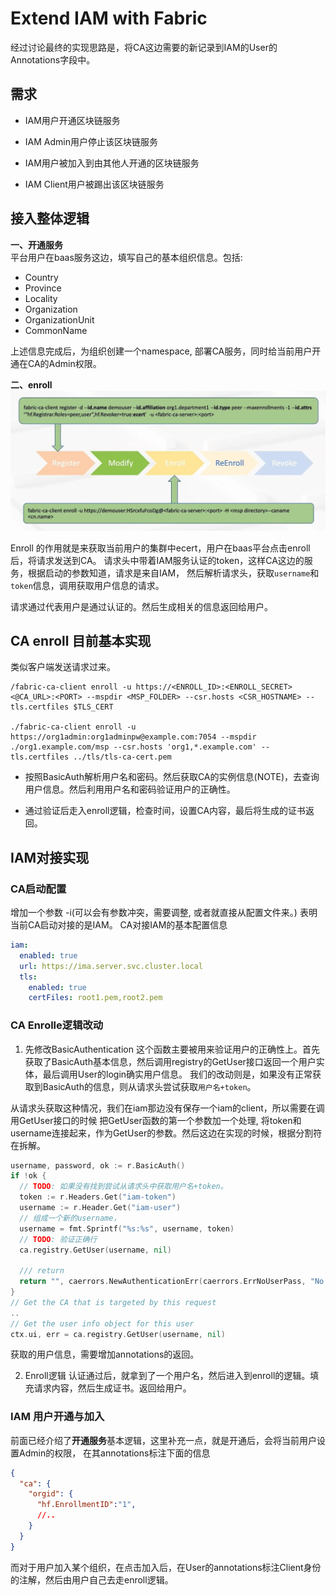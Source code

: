 # Extend IAM with Fabric

经过讨论最终的实现思路是，将CA这边需要的新记录到IAM的User的Annotations字段中。

## 需求

<!--**BlockChain 的 ExternalConf 以下统称为 BlockchainExtend**-->

- IAM用户开通区块链服务

- IAM Admin用户停止该区块链服务

- IAM用户被加入到由其他人开通的区块链服务

- IAM Client用户被踢出该区块链服务

## 接入整体逻辑

**一、开通服务**  
平台用户在baas服务这边，填写自己的基本组织信息。包括:
- Country
- Province
- Locality
- Organization
- OrganizationUnit
- CommonName

上述信息完成后，为组织创建一个namespace, 部署CA服务，同时给当前用户开通在CA的Admin权限。

**二、enroll**  
![enroll](./images/fabric-register-enroll.jpeg)  

Enroll 的作用就是来获取当前用户的集群中ecert，用户在baas平台点击enroll后，将请求发送到CA。
请求头中带着IAM服务认证的token，这样CA这边的服务，根据启动的参数知道，请求是来自IAM，
然后解析请求头，获取`username`和`token`信息，调用获取用户信息的请求。

请求通过代表用户是通过认证的。然后生成相关的信息返回给用户。



## CA enroll 目前基本实现
类似客户端发送请求过来。

```shell
/fabric-ca-client enroll -u https://<ENROLL_ID>:<ENROLL_SECRET><@CA_URL>:<PORT> --mspdir <MSP_FOLDER> --csr.hosts <CSR_HOSTNAME> --tls.certfiles $TLS_CERT

./fabric-ca-client enroll -u https://org1admin:org1adminpw@example.com:7054 --mspdir ./org1.example.com/msp --csr.hosts 'org1,*.example.com' --tls.certfiles ../tls/tls-ca-cert.pem
```

- 按照BasicAuth解析用户名和密码。然后获取CA的实例信息(NOTE)，去查询用户信息。然后利用用户名和密码验证用户的正确性。

- 通过验证后走入enroll逻辑，检查时间，设置CA内容，最后将生成的证书返回。

## IAM对接实现
### CA启动配置
增加一个参数 -i(可以会有参数冲突，需要调整, 或者就直接从配置文件来。) 表明当前CA启动对接的是IAM。
CA对接IAM的基本配置信息
```yaml
iam:
  enabled: true
  url: https://ima.server.svc.cluster.local
  tls:
    enabled: true
    certFiles: root1.pem,root2.pem
```

### CA Enrolle逻辑改动
1. 先修改BasicAuthentication
这个函数主要被用来验证用户的正确性上。首先获取了BasicAuth基本信息，然后调用registry的GetUser接口返回一个用户实体，最后调用User的login确实用户信息。
我们的改动则是，如果没有正常获取到BasicAuth的信息，则从请求头尝试获取`用户名+token`。

从请求头获取这种情况，我们在iam那边没有保存一个iam的client，所以需要在调用GetUser接口的时候
把GetUser函数的第一个参数加一个处理, 将token和username连接起来，作为GetUser的参数。然后这边在实现的时候，根据分割符在拆解。

```go
username, password, ok := r.BasicAuth()
if !ok {
  // TODO: 如果没有找到尝试从请求头中获取用户名+token。
  token := r.Headers.Get("iam-token")
  username := r.Header.Get("iam-user")
  // 组成一个新的username，
  username = fmt.Sprintf("%s:%s", username, token)
  // TODO: 验证正确行
  ca.registry.GetUser(username, nil)

  /// return
  return "", caerrors.NewAuthenticationErr(caerrors.ErrNoUserPass, "No user/pass in authorization header")
}
// Get the CA that is targeted by this request
..
// Get the user info object for this user
ctx.ui, err = ca.registry.GetUser(username, nil)
```

获取的用户信息，需要增加annotations的返回。

2. Enroll逻辑
认证通过后，就拿到了一个用户名，然后进入到enroll的逻辑。填充请求内容，然后生成证书。返回给用户。

### IAM 用户开通与加入
前面已经介绍了**开通服务**基本逻辑，这里补充一点，就是开通后，会将当前用户设置Admin的权限，
在其annotations标注下面的信息
```json
{
  "ca": {
    "orgid": {
      "hf.EnrollmentID":"1",
      //..
    }
  }
}
```

而对于用户加入某个组织，在点击加入后，在User的annotations标注Client身份的注解，然后由用户自己去走enroll逻辑。

